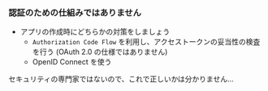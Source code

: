 ### 認証のための仕組みではありません

* アプリの作成時にどちらかの対策をしましょう
  - `Authorization Code Flow` を利用し、アクセストークンの妥当性の検査を行う (OAuth 2.0 の仕様ではありません)
  - OpenID Connect を使う

セキュリティの専門家ではないので、これで正しいかは分かりません...
